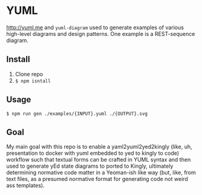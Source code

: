 # YUML

http://yuml.me and `yuml-diagram` used to generate examples of various 
high-level diagrams and design patterns. One example is a REST-sequence 
diagram.

## Install

1. Clone repo
2. `$ npm isntall`

## Usage
    
    $ npm run gen ./examples/{INPUT}.yuml ./{OUTPUT}.svg

## Goal

My main goal with this repo is to enable a yaml2yuml2yed2kingly (like, uh, 
presentation to docker with yuml embedded to yed to kingly to code) workflow 
such that textual forms can be crafted in YUML syntax and then used to generate yEd 
state diagrams to ported to Kingly, ultimately determining normative code 
matter in a Yeoman-ish like way (but, like, from text files, as a presumed 
normative format for generating code not weird ass templates).
